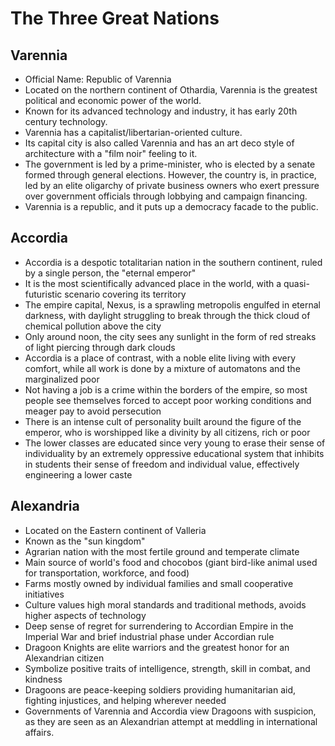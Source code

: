 # The Three Great Nations

## Varennia

- Official Name: Republic of Varennia
- Located on the northern continent of Othardia, Varennia is the greatest political and economic power of the world.
- Known for its advanced technology and industry, it has early 20th century technology.
- Varennia has a capitalist/libertarian-oriented culture.
- Its capital city is also called Varennia and has an art deco style of architecture with a "film noir" feeling to it.
- The government is led by a prime-minister, who is elected by a senate formed through general elections. However, the country is, in practice, led by an elite oligarchy of private business owners who exert pressure over government officials through lobbying and campaign financing.
- Varennia is a republic, and it puts up a democracy facade to the public.
  
## Accordia

- Accordia is a despotic totalitarian nation in the southern continent, ruled by a single person, the "eternal emperor"
- It is the most scientifically advanced place in the world, with a quasi-futuristic scenario covering its territory
- The empire capital, Nexus, is a sprawling metropolis engulfed in eternal darkness, with daylight struggling to break through the thick cloud of chemical pollution above the city
- Only around noon, the city sees any sunlight in the form of red streaks of light piercing through dark clouds
- Accordia is a place of contrast, with a noble elite living with every comfort, while all work is done by a mixture of automatons and the marginalized poor
- Not having a job is a crime within the borders of the empire, so most people see themselves forced to accept poor working conditions and meager pay to avoid persecution
- There is an intense cult of personality built around the figure of the emperor, who is worshipped like a divinity by all citizens, rich or poor
- The lower classes are educated since very young to erase their sense of individuality by an extremely oppressive educational system that inhibits in students their sense of freedom and individual value, effectively engineering a lower caste

## Alexandria

- Located on the Eastern continent of Valleria
- Known as the "sun kingdom"
- Agrarian nation with the most fertile ground and temperate climate
- Main source of world's food and chocobos (giant bird-like animal used for transportation, workforce, and food)
- Farms mostly owned by individual families and small cooperative initiatives
- Culture values high moral standards and traditional methods, avoids higher aspects of technology
- Deep sense of regret for surrendering to Accordian Empire in the Imperial War and brief industrial phase under Accordian rule
- Dragoon Knights are elite warriors and the greatest honor for an Alexandrian citizen
- Symbolize positive traits of intelligence, strength, skill in combat, and kindness
- Dragoons are peace-keeping soldiers providing humanitarian aid, fighting injustices, and helping wherever needed
- Governments of Varennia and Accordia view Dragoons with suspicion, as they are seen as an Alexandrian attempt at meddling in international affairs.